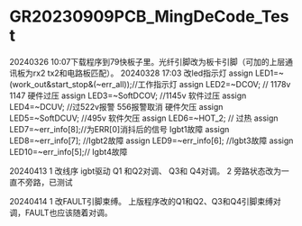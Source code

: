 # GR20230909PCB_MingDeCode_Test
20240326 10:07下载程序到79快板子里。光纤引脚改为板卡引脚（可加的上层通讯板为rx2 tx2和电路板匹配）。
20240328 17:03 改led指示灯
	assign LED1=~(work_out&start_stop&(~err_all));//工作指示灯
        assign LED2=~DCOV; // 1178v  1147 硬件过压
	assign LED3=~SoftDCOV; //1145v 软件过压
	assign LED4=~DCUV;	//过522v报警	556报警取消 硬件欠压
	assign LED5=~SoftDCUV;	//495v 软件欠压
	assign LED6=~HOT_2;	// 过热
	assign LED7=~err_info[8];//为ERR[0]消抖后的信号	Igbt1故障
	assign LED8=~err_info[7]; //Igbt2故障
	assign LED9=~err_info[6];	 //Igbt3故障
	assign LED10=~err_info[5];//  Igbt4故障


20240413
1  改线序 igbt驱动 Q1 和Q2对调、 Q3和 Q4对调。
2  旁路状态改为一直不旁路，已测试

20240414
1 改FAULT引脚束缚。 上版程序改的Q1和Q2、Q3和Q4引脚束缚对调，FAULT也应该随着对调。
